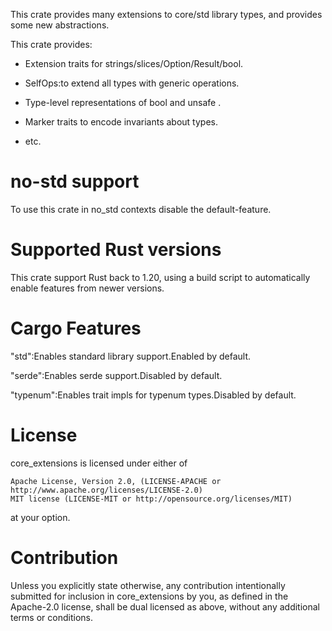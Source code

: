 This crate provides many extensions to core/std library types,
and provides some new abstractions.

This crate provides:

- Extension traits for strings/slices/Option/Result/bool.

- SelfOps:to extend all types with generic operations.

- Type-level representations of bool and unsafe  .

- Marker traits to encode invariants about types.

- etc.


# no-std support

To use this crate in no_std contexts disable the default-feature.

# Supported Rust versions

This crate support Rust back to 1.20,
using a build script to automatically enable features from newer versions.

# Cargo Features

"std":Enables standard library support.Enabled by default.

"serde":Enables serde support.Disabled by default.

"typenum":Enables trait impls for typenum types.Disabled by default.

# License

core_extensions is licensed under either of

    Apache License, Version 2.0, (LICENSE-APACHE or http://www.apache.org/licenses/LICENSE-2.0)
    MIT license (LICENSE-MIT or http://opensource.org/licenses/MIT)

at your option.

# Contribution

Unless you explicitly state otherwise, any contribution intentionally submitted for inclusion in core_extensions by you, as defined in the Apache-2.0 license, shall be dual licensed as above, without any additional terms or conditions.
